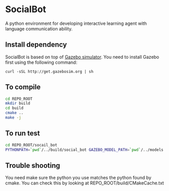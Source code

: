 # SocialBot

A python environment for developing interactive learning agent with language communication ability.

## Install dependency
SocialBot is based on top of [Gazebo simulator](http://gazebosim.org). You need to install Gazebo first using the following command:
```bach
curl -sSL http://get.gazebosim.org | sh
```

## To compile
```bash
cd REPO_ROOT
mkdir build
cd build
cmake ..
make -j
```

## To run test
```bash
cd REPO_ROOT/socail_bot
PYTHONPATH=`pwd`/../build/social_bot GAZEBO_MODEL_PATH=`pwd`/../models GAZEBO_RESOURCE_PATH=`pwd`/../worlds python test.py
```

## Trouble shooting
You need make sure the python you use matches the python found by cmake. You can check this by looking at REPO_ROOT/build/CMakeCache.txt
